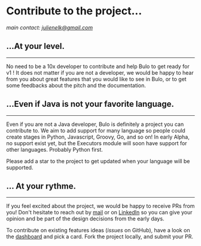# Contribute to the project...  

_main contact: [julienelk@gmail.com](julienelk@gmail.com)_

## ...At your level.
___ 

No need to be a 10x developer to contribute and help Bulo to get ready for v1 ! It does not matter if you are not a developer,
we would be happy to hear from you about great features that you would like to see in Bulo, or to get some feedbacks about the pitch and the documentation.  

## ...Even if Java is not your favorite language.  
___

Even if you are not a Java developer, Bulo is definitely a project you can contribute to. We aim to add support for many language so people could create stages in Python, Javascript, Groovy, Go, and so on! 
In early Alpha, no support exist yet, but the Executors module will soon have support for other languages. Probably Python first. 

Please add a star to the project to get updated when your language will be supported.

## ... At your rythme. 
___  

If you feel excited about the project, we would be happy to receive PRs from you! Don't hesitate to reach out by [mail](julienelk@gmail.com) or 
on [LinkedIn](https://www.linkedin.com/in/elkaim-julien/) so you can give your opinion and be part of the design decisions from the early days.

To contribute on existing features ideas (_issues_ on GitHub), have a look on the [dashboard](https://github.com/orgs/maukaim/projects/3) and pick a card. Fork the project locally, and submit your PR. 